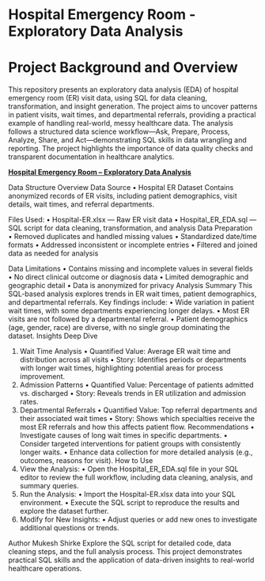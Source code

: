 # Hospital Emergency Room - Exploratory Data Analysis


# Project Background and Overview
This repository presents an exploratory data analysis (EDA) of hospital emergency room (ER) visit data, using SQL for data cleaning, transformation, and insight generation. The project aims to uncover patterns in patient visits, wait times, and departmental referrals, providing a practical example of handling real-world, messy healthcare data.
The analysis follows a structured data science workflow—Ask, Prepare, Process, Analyze, Share, and Act—demonstrating SQL skills in data wrangling and reporting. The project highlights the importance of data quality checks and transparent documentation in healthcare analytics.

**[Hospital Emergency Room – Exploratory Data Analysis]( https://github.com/MukeshTheAnalyst/Hospital_ER/blob/main/Hospital_ER_EDA.sql)**


Data Structure Overview
Data Source
•	Hospital ER Dataset
Contains anonymized records of ER visits, including patient demographics, visit details, wait times, and referral departments.

Files Used:
•	Hospital-ER.xlsx — Raw ER visit data
•	Hospital_ER_EDA.sql — SQL script for data cleaning, transformation, and analysis
Data Preparation
•	Removed duplicates and handled missing values
•	Standardized date/time formats
•	Addressed inconsistent or incomplete entries
•	Filtered and joined data as needed for analysis

Data Limitations
•	Contains missing and incomplete values in several fields
•	No direct clinical outcome or diagnosis data
•	Limited demographic and geographic detail
•	Data is anonymized for privacy
Analysis Summary
This SQL-based analysis explores trends in ER wait times, patient demographics, and departmental referrals. Key findings include:
•	Wide variation in patient wait times, with some departments experiencing longer delays.
•	Most ER visits are not followed by a departmental referral.
•	Patient demographics (age, gender, race) are diverse, with no single group dominating the dataset.
Insights Deep Dive
1.	Wait Time Analysis
•	Quantified Value: Average ER wait time and distribution across all visits
•	Story: Identifies periods or departments with longer wait times, highlighting potential areas for process improvement.
2.	Admission Patterns 
•	Quantified Value: Percentage of patients admitted vs. discharged
•	Story: Reveals trends in ER utilization and admission rates.
3.	Departmental Referrals
•	 Quantified Value: Top referral departments and their associated wait times
•	Story: Shows which specialties receive the most ER referrals and how this affects patient flow.
Recommendations
•	Investigate causes of long wait times in specific departments.
•	Consider targeted interventions for patient groups with consistently longer waits.
•	Enhance data collection for more detailed analysis (e.g., outcomes, reasons for visit).
How to Use
1. View the Analysis:
•	Open the Hospital_ER_EDA.sql file in your SQL editor to review the full workflow, including data cleaning, analysis, and summary queries.
2. Run the Analysis:
•	Import the Hospital-ER.xlsx data into your SQL environment.
•	Execute the SQL script to reproduce the results and explore the dataset further.
3. Modify for New Insights:
•	Adjust queries or add new ones to investigate additional questions or trends.

Author
Mukesh Shirke
Explore the SQL script for detailed code, data cleaning steps, and the full analysis process. This project demonstrates practical SQL skills and the application of data-driven insights to real-world healthcare operations.
